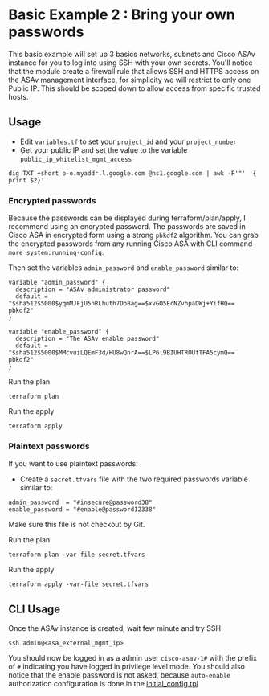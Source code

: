 # Basic Example 2 : Bring your own passwords

This basic example will set up 3 basics networks, subnets and Cisco ASAv instance for you to log into using SSH with your own secrets. You'll notice that the module create a firewall rule that allows SSH and HTTPS access on the ASAv management interface, for simplicity we will restrict to only one Public IP. This should be scoped down to allow access from specific trusted hosts.

## Usage

- Edit `variables.tf` to set your `project_id` and your `project_number`
- Get your public IP and set the value to the variable `public_ip_whitelist_mgmt_access`

```
dig TXT +short o-o.myaddr.l.google.com @ns1.google.com | awk -F'"' '{ print $2}'
```

### Encrypted passwords

Because the passwords can be displayed during terraform/plan/apply, I recommend using an encrypted password.
The passwords are saved in Cisco ASA in encrypted form using a strong `pbkdf2` algorithm.
You can grab the encrypted passwords from any running Cisco ASA with CLI command `more system:running-config`.

Then set the variables `admin_password` and `enable_password` similar to:

```
variable "admin_password" {
  description = "ASAv administrator password"
  default = "$sha512$5000$yqmMJFjU5nRLhuth7Do8ag==$xvGO5EcNZvhpaDWj+YifHQ== pbkdf2"
}

variable "enable_password" {
  description = "The ASAv enable password"
  default = "$sha512$5000$MMcvuiLQEmF3d/HU8wQnrA==$LP6l9BIUHTROUfTFA5cymQ== pbkdf2"
}

```
Run the plan

```
terraform plan
```

Run the apply

```
terraform apply
```

### Plaintext passwords

If you want to use plaintext passwords:
- Create a `secret.tfvars` file with the two required passwords variable similar to:

```
admin_password  = "#insecure@password38"
enable_password = "#enable@password12338"
```
Make sure this file is not checkout by Git.

Run the plan

```
terraform plan -var-file secret.tfvars
```

Run the apply

```
terraform apply -var-file secret.tfvars
```

## CLI Usage

Once the ASAv instance is created, wait few minute and try SSH

```
ssh admin@<asa_external_mgmt_ip>
```

You should now be logged in as a admin user `cisco-asav-1#` with the prefix of `#` indicating you have logged in privilege level mode. You should also notice that the enable password is not asked, because `auto-enable` authorization configuration is done in the [initial_config.tpl](https://github.com/gehoumi/terraform-google-ciscoasav-vm/tree/main/template)
